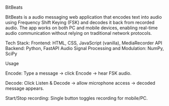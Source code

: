 BitBeats

BitBeats is a audio messaging web application that encodes text into audio using Frequency Shift Keying (FSK) and decodes it back from recorded audio. The app works on both PC and mobile devices, enabling real-time audio communication without relying on traditional network protocols.

Tech Stack:
Frontend: HTML, CSS, JavaScript (vanilla), MediaRecorder API
Backend: Python, FastAPI
Audio Signal Processing and Modulation: NumPy, SciPy


Usage

Encode: Type a message → click Encode → hear FSK audio.

Decode: Click Listen & Decode → allow microphone access → decoded message appears.

Start/Stop recording: Single button toggles recording for mobile/PC.
